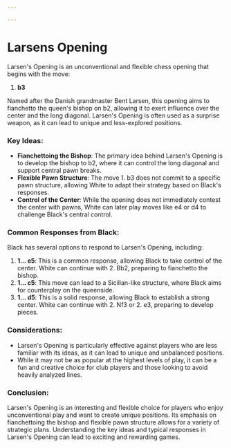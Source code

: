 ```yaml
---

---
```

# Larsens Opening

Larsen's Opening is an unconventional and flexible chess opening that begins with the move:

1. **b3**

Named after the Danish grandmaster Bent Larsen, this opening aims to fianchetto the queen's bishop on b2, allowing it to exert influence over the center and the long diagonal. Larsen's Opening is often used as a surprise weapon, as it can lead to unique and less-explored positions.

### Key Ideas:

- **Fianchettoing the Bishop**: The primary idea behind Larsen's Opening is to develop the bishop to b2, where it can control the long diagonal and support central pawn breaks.
- **Flexible Pawn Structure**: The move 1. b3 does not commit to a specific pawn structure, allowing White to adapt their strategy based on Black's responses.
- **Control of the Center**: While the opening does not immediately contest the center with pawns, White can later play moves like e4 or d4 to challenge Black's central control.

### Common Responses from Black:

Black has several options to respond to Larsen's Opening, including:

1. **1... e5**: This is a common response, allowing Black to take control of the center. White can continue with 2. Bb2, preparing to fianchetto the bishop.
2. **1... c5**: This move can lead to a Sicilian-like structure, where Black aims for counterplay on the queenside.
3. **1... d5**: This is a solid response, allowing Black to establish a strong center. White can continue with 2. Nf3 or 2. e3, preparing to develop pieces.

### Considerations:

- Larsen's Opening is particularly effective against players who are less familiar with its ideas, as it can lead to unique and unbalanced positions.
- While it may not be as popular at the highest levels of play, it can be a fun and creative choice for club players and those looking to avoid heavily analyzed lines.

### Conclusion:

Larsen's Opening is an interesting and flexible choice for players who enjoy unconventional play and want to create unique positions. Its emphasis on fianchettoing the bishop and flexible pawn structure allows for a variety of strategic plans. Understanding the key ideas and typical responses in Larsen's Opening can lead to exciting and rewarding games.